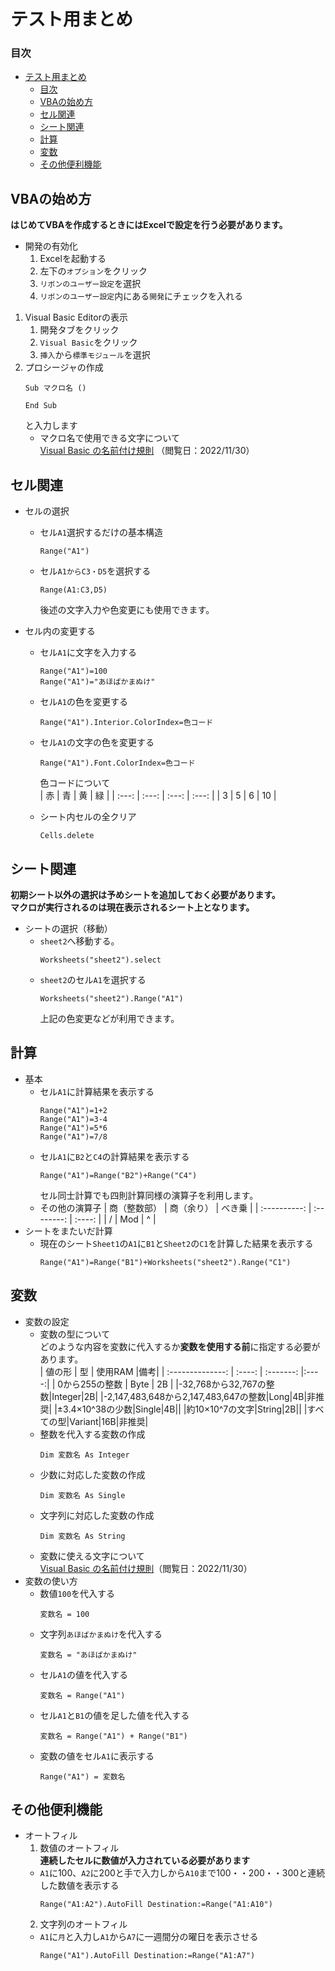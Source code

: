 # テスト用まとめ<br>

### 目次
- [テスト用まとめ](#テスト用まとめ)
    - [目次](#目次)
  - [VBAの始め方](#vbaの始め方)
  - [セル関連](#セル関連)
  - [シート関連](#シート関連)
  - [計算](#計算)
  - [変数](#変数)
  - [その他便利機能](#その他便利機能)

## VBAの始め方
**はじめてVBAを作成するときにはExcelで設定を行う必要があります。**<br>
* 開発の有効化
    1. Excelを起動する
    2. 左下の`オプション`をクリック
    3. `リボンのユーザー設定`を選択
    4. `リボンのユーザー設定`内にある`開発`にチェックを入れる
   
1. Visual Basic Editorの表示
    1. 開発タブをクリック
    2. `Visual Basic`をクリック
    3. `挿入`から`標準モジュール`を選択
2. プロシージャの作成
    ```VBA:プロシージャ作成
    Sub マクロ名 ()

    End Sub
    ```
   と入力します<br>
   * マクロ名で使用できる文字について<br>
        [Visual Basic の名前付け規則](https://learn.microsoft.com/ja-jp/office/vba/language/concepts/getting-started/visual-basic-naming-rules) （閲覧日：2022/11/30）

## セル関連

* セルの選択

    * セル`A1`選択するだけの基本構造<br>
        ```VBA:A1の選択
        Range("A1")
        ```

    * セル`A1からC3・D5`を選択する
        ```VBA:選択応用
        Range(A1:C3,D5)
        ```
        後述の文字入力や色変更にも使用できます。

* セル内の変更する

    * セル`A1`に文字を入力する
        ```VBA:A1に文字を入力
        Range("A1")=100
        Range("A1")="あほばかまぬけ"
        ```
    * セル`A1`の色を変更する
        ```VBA:セル色変更
        Range("A1").Interior.ColorIndex=色コード
        ```
    * セル`A1`の文字の色を変更する
        ```
        Range("A1").Font.ColorIndex=色コード
        ```
        色コードについて<br>
        |  赤   |  青   |  黄   |  緑   |
        | :---: | :---: | :---: | :---: |
        |   3   |   5   |   6   |  10   |

    * シート内セルの全クリア
        ```VBA:クリア
        Cells.delete
        ```
## シート関連
 **初期シート以外の選択は予めシートを追加しておく必要があります。**<br>
 **マクロが実行されるのは現在表示されるシート上となります。**<br>
* シートの選択（移動）
    * `sheet2`へ移動する。
        ```
        Worksheets("sheet2").select
        ```
    * `sheet2`のセル`A1`を選択する
        ```
        Worksheets("sheet2").Range("A1")
        ```
        上記の色変更などが利用できます。

## 計算
* 基本
    * セル`A1`に計算結果を表示する
        ```VBA:四則計算
        Range("A1")=1+2
        Range("A1")=3-4
        Range("A1")=5*6
        Range("A1")=7/8
        ```
    * セル`A1`に`B2`と`C4`の計算結果を表示する
        ```
        Range("A1")=Range("B2")+Range("C4")
        ```
        セル同士計算でも四則計算同様の演算子を利用します。
    * その他の演算子
        | 商（整数部） | 商（余り） | べき乗 |
        | :----------: | :--------: | :----: |
        |      /       |    Mod     |   ^    |
* シートをまたいだ計算
    * 現在のシート`Sheet1`の`A1`に`B1`と`Sheet2`の`C1`を計算した結果を表示する
        ```VBA:シート演算
        Range("A1")=Range("B1")+Worksheets("sheet2").Range("C1")
        ```
## 変数
* 変数の設定
    * 変数の型について<br>
        どのような内容を変数に代入するか**変数を使用する前**に指定する必要があります。<br>
        | 値の形         | 型   | 使用RAM |備考|
        | :--------------: | :----: | :-------: |:----:|
        | 0から255の整数 | Byte | 2B      |
        |-32,768から32,767の整数|Integer|2B|
        |-2,147,483,648から2,147,483,647の整数|Long|4B|非推奨|
        |±3.4×10^38の少数|Single|4B||
        |約10×10^7の文字|String|2B||
        |すべての型|Variant|16B|非推奨|
    * 整数を代入する変数の作成
        ```VBA:変数（整数）
        Dim 変数名 As Integer
        ```
    * 少数に対応した変数の作成
        ```VBA:変数（少数）
        Dim 変数名 As Single
        ```
    * 文字列に対応した変数の作成
        ```VBA:変数（文字列）
        Dim 変数名 As String
        ```
    * 変数に使える文字について<br>
        [Visual Basic の名前付け規則](https://learn.microsoft.com/ja-jp/office/vba/language/concepts/getting-started/visual-basic-naming-rules)（閲覧日：2022/11/30）
* 変数の使い方
    * 数値`100`を代入する
        ```VBA:数値代入
        変数名 = 100
        ```
    * 文字列`あほばかまぬけ`を代入する
        ```VBA:文字列代入
        変数名 = "あほばかまぬけ"
    * セル`A1`の値を代入する
        ```VBA:セル代入
        変数名 = Range("A1")
        ```
    * セル`A1`と`B1`の値を足した値を代入する
        ```VBA:計算代入
        変数名 = Range("A1") + Range("B1")
        ```
    * 変数の値をセル`A1`に表示する
        ```VBA:変数表示
        Range("A1") = 変数名
        ```

## その他便利機能
* オートフィル
    1. 数値のオートフィル<br>
    **連続したセルに数値が入力されている必要があります**
    * `A1`に100、`A2`に200と手で入力しから`A10`まで100・・200・・300と連続した数値を表示する
        ```VBA:数値オートフィル
        Range("A1:A2").AutoFill Destination:=Range("A1:A10")
        ```
    2. 文字列のオートフィル
   * `A1`に`月`と入力し`A1`から`A7`に一週間分の曜日を表示させる
        ```VBA:文字列オートフィル
        Range("A1").AutoFill Destination:=Range("A1:A7")
        ```
